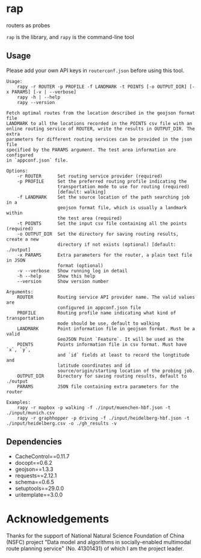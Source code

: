 # rap

routers as probes

`rap` is the library, and `rapy` is the command-line tool

## Usage

Please add your own API keys in `routerconf.json` before using this tool.

```
Usage:
    rapy -r ROUTER -p PROFILE -f LANDMARK -t POINTS [-o OUTPUT_DIR] [-x PARAMS] [-v | --verbose]
    rapy -h | --help
    rapy --version

Fetch optimal routes from the location described in the geojson format file
LANDMARK to all the locations recorded in the POINTS csv file with an
online routing service of ROUTER, write the results in OUTPUT_DIR. The extra
parameters for different routing services can be provided in the json file
specified by the PARAMS argument. The test area information are configured
in `appconf.json` file.

Options:
    -r ROUTER      Set routing service provider (required)
    -p PROFILE     Set the preferred routing profile indicating the
                   transportation mode to use for routing (required)
                   [default: walking]
    -f LANDMARK    Set the source location of the path searching job in a
                   geojson format file, which is usually a landmark within
                   the test area (required)
    -t POINTS      Set the input csv file containing all the points (required)
    -o OUTPUT_DIR  Set the directory for saving routing results, create a new
                   directory if not exists (optional) [default: ./output]
    -x PARAMS      Extra parameters for the router, a plain text file in JSON
                   format (optional)
    -v --verbose   Show running log in detail
    -h --help      Show this help
    --version      Show version number

Arguments:
    ROUTER         Routing service API provider name. The valid values are
                   configured in appconf.json file
    PROFILE        Routing profile name indicating what kind of transportation
                   mode should be use, default to walking
    LANDMARK       Point information file in geojson format. Must be a valid
                   GeoJSON Point `Feature`. It will be used as the
    POINTS         Points information file in csv format. Must have `x`, `y`,
                   and `id` fields at least to record the longtitude and
                   latitude coordinates and id
                   source/origin/starting location of the probing job.
    OUTPUT_DIR     Directory for saving routing results, default to ./output
    PARAMS         JSON file containing extra parameters for the router

Examples:
    rapy -r mapbox -p walking -f ./input/muenchen-hbf.json -t ./input/munich.csv
    rapy -r graphhopper -p driving -f ./input/heidelberg-hbf.json -t ./input/heidelberg.csv -o ./gh_results -v
```

## Dependencies

- CacheControl==0.11.7
- docopt==0.6.2
- geojson==1.3.3
- requests==2.12.1
- schema==0.6.5
- setuptools==29.0.0
- uritemplate==3.0.0

# Acknowledgements

Thanks for the support of National Natural Science Foundation of China (NSFC) project "Data model and algorithms in socially-enabled multimodal route planning service" (No. 41301431) of which I am the project leader.
